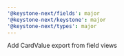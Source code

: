 ```yaml
---
'@keystone-next/fields': major
'@keystone-next/keystone': major
'@keystone-next/types': major
---
```


Add CardValue export from field views
